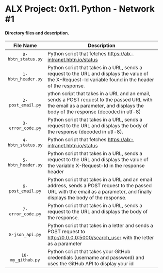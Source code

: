 # ALX Project: 0x11. Python - Network #1
#### Directory files and description.
|File Name  |Description  |
|:-----------:|----------------------|
| `0-hbtn_status.py` |Python script that fetches https://alx-intranet.hbtn.io/status|
| `1-hbtn_header.py` | Python script that takes in a URL, sends a request to the URL and displays the value of the X-Request-Id variable found in the header of the response.|
| `2-post_email.py` |ython script that takes in a URL and an email, sends a POST request to the passed URL with the email as a parameter, and displays the body of the response (decoded in utf-8)|
| `3-error_code.py` |Python script that takes in a URL, sends a request to the URL and displays the body of the response (decoded in utf-8).|
| `4-hbtn_status.py` |Python script that fetches https://alx-intranet.hbtn.io/status|
| `5-hbtn_header.py` | Python script that takes in a URL, sends a request to the URL and displays the value of the variable X-Request-Id in the response header|
| `6-post_email.py` |Python script that takes in a URL and an email address, sends a POST request to the passed URL with the email as a parameter, and finally displays the body of the response.|
| `7-error_code.py` |Python script that takes in a URL, sends a request to the URL and displays the body of the response.|
| `8-json_api.py` |Python script that takes in a letter and sends a POST request to http://0.0.0.0:5000/search_user with the letter as a parameter|
| `10-my_github.py` |Python script that takes your GitHub credentials (username and password) and uses the GitHub API to display your id|

